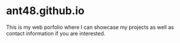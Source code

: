 # ant48.github.io

This is my web porfolio where I can showcase my projects as well as contact information if you are interested. 

